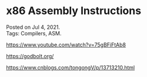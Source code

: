 
# x86 Assembly Instructions
Posted on Jul 4, 2021.  
Tags: Compilers, ASM.







https://www.youtube.com/watch?v=75gBFiFtAb8

https://godbolt.org/

https://www.cnblogs.com/tongongV/p/13713210.html